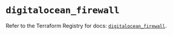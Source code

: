 # `digitalocean_firewall`

Refer to the Terraform Registry for docs: [`digitalocean_firewall`](https://registry.terraform.io/providers/digitalocean/digitalocean/2.67.0/docs/resources/firewall).
